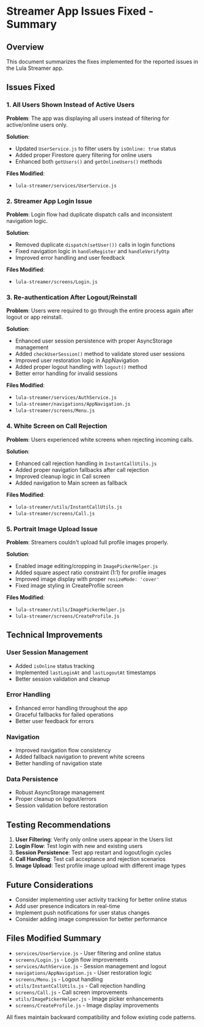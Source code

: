 # Streamer App Issues Fixed - Summary

## Overview
This document summarizes the fixes implemented for the reported issues in the Lula Streamer app.

## Issues Fixed

### 1. All Users Shown Instead of Active Users
**Problem**: The app was displaying all users instead of filtering for active/online users only.

**Solution**: 
- Updated `UserService.js` to filter users by `isOnline: true` status
- Added proper Firestore query filtering for online users
- Enhanced both `getUsers()` and `getOnlineUsers()` methods

**Files Modified**:
- `lula-streamer/services/UserService.js`

### 2. Streamer App Login Issue
**Problem**: Login flow had duplicate dispatch calls and inconsistent navigation logic.

**Solution**:
- Removed duplicate `dispatch(setUser())` calls in login functions
- Fixed navigation logic in `handleRegister` and `handleVerifyOtp`
- Improved error handling and user feedback

**Files Modified**:
- `lula-streamer/screens/Login.js`

### 3. Re-authentication After Logout/Reinstall
**Problem**: Users were required to go through the entire process again after logout or app reinstall.

**Solution**:
- Enhanced user session persistence with proper AsyncStorage management
- Added `checkUserSession()` method to validate stored user sessions
- Improved user restoration logic in AppNavigation
- Added proper logout handling with `logout()` method
- Better error handling for invalid sessions

**Files Modified**:
- `lula-streamer/services/AuthService.js`
- `lula-streamer/navigations/AppNavigation.js`
- `lula-streamer/screens/Menu.js`

### 4. White Screen on Call Rejection
**Problem**: Users experienced white screens when rejecting incoming calls.

**Solution**:
- Enhanced call rejection handling in `InstantCallUtils.js`
- Added proper navigation fallbacks after call rejection
- Improved cleanup logic in Call screen
- Added navigation to Main screen as fallback

**Files Modified**:
- `lula-streamer/utils/InstantCallUtils.js`
- `lula-streamer/screens/Call.js`

### 5. Portrait Image Upload Issue
**Problem**: Streamers couldn't upload full profile images properly.

**Solution**:
- Enabled image editing/cropping in `ImagePickerHelper.js`
- Added square aspect ratio constraint (1:1) for profile images
- Improved image display with proper `resizeMode: 'cover'`
- Fixed image styling in CreateProfile screen

**Files Modified**:
- `lula-streamer/utils/ImagePickerHelper.js`
- `lula-streamer/screens/CreateProfile.js`

## Technical Improvements

### User Session Management
- Added `isOnline` status tracking
- Implemented `lastLoginAt` and `lastLogoutAt` timestamps
- Better session validation and cleanup

### Error Handling
- Enhanced error handling throughout the app
- Graceful fallbacks for failed operations
- Better user feedback for errors

### Navigation
- Improved navigation flow consistency
- Added fallback navigation to prevent white screens
- Better handling of navigation state

### Data Persistence
- Robust AsyncStorage management
- Proper cleanup on logout/errors
- Session validation before restoration

## Testing Recommendations

1. **User Filtering**: Verify only online users appear in the Users list
2. **Login Flow**: Test login with new and existing users
3. **Session Persistence**: Test app restart and logout/login cycles
4. **Call Handling**: Test call acceptance and rejection scenarios
5. **Image Upload**: Test profile image upload with different image types

## Future Considerations

- Consider implementing user activity tracking for better online status
- Add user presence indicators in real-time
- Implement push notifications for user status changes
- Consider adding image compression for better performance

## Files Modified Summary

- `services/UserService.js` - User filtering and online status
- `screens/Login.js` - Login flow improvements
- `services/AuthService.js` - Session management and logout
- `navigations/AppNavigation.js` - User restoration logic
- `screens/Menu.js` - Logout handling
- `utils/InstantCallUtils.js` - Call rejection handling
- `screens/Call.js` - Call screen improvements
- `utils/ImagePickerHelper.js` - Image picker enhancements
- `screens/CreateProfile.js` - Image display improvements

All fixes maintain backward compatibility and follow existing code patterns.
